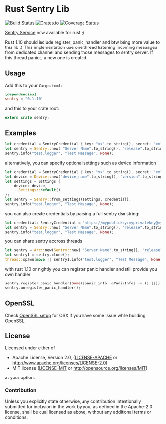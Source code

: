 Rust Sentry Lib
==========

[![Build Status](https://travis-ci.org/aagahi/rust-sentry.svg?branch=master)](https://travis-ci.org/aagahi/rust-sentry)
[![Crates.io](https://img.shields.io/crates/v/sentry.svg?style=flat)](https://crates.io/crates/sentry)
[![Coverage Status](https://coveralls.io/repos/github/aagahi/rust-sentry/badge.svg?branch=master)](https://coveralls.io/github/aagahi/rust-sentry?branch=master)


[Sentry Service](https://www.getsentry.com/) now available for rust ;)

Rust 1.10 should include register_panic_handler and btw bring more value to this lib ;)
This implementation use one thread listening incoming messages from dedicated channel and sending those messages to sentry server.
If this thread panics, a new one is created.


## Usage

Add this to your `Cargo.toml`:

```toml
[dependencies]
sentry = "0.1.10"
```

and this to your crate root:

```rust
extern crate sentry;
```

## Examples

```rust
let credential = SentryCredential { key: "xx".to_string(), secret: "xx".to_string(), host: "app.getsentry.com".to_string(), project_id: "xx".to_string() };
let sentry = Sentry::new( "Server Name".to_string(), "release".to_string(), "test_env".to_string(), credential );
sentry.info("test.logger", "Test Message", None);
```

alternatively, you can specify optional settings such as device information

```rust
let credential = SentryCredential { key: "xx".to_string(), secret: "xx".to_string(), host: "app.getsentry.com".to_string(), project_id: "xx".to_string() };
let device = Device::new("device_name".to_string(), "version".to_string(), "build".to_string());
let settings = Settings {
    device: device,
    ..Settings::default()
};
let sentry = Sentry::from_settings(settings, credential);
sentry.info("test.logger", "Test Message", None);
```

you can also create credentials by parsing a full sentry dsn string:

```rust
let credential: SentryCredential = "https://mypublickey:myprivatekey@mysentryhost/myprojectid".parse().unwrap();
let sentry = Sentry::new( "Server Name".to_string(), "release".to_string(), "test_env".to_string(), credential );
sentry.info("test.logger", "Test Message", None);
```

you can share sentry accross threads

```rust
let sentry = Arc::new(Sentry::new( "Server Name".to_string(), "release".to_string(), "test_env".to_string(), credential ));
let sentry1 = sentry.clone();
thread::spawn(move || sentry1.info("test.logger", "Test Message", None));
```

with rust 1.10 or nightly you can register panic handler and still provide you own handler

```rust
sentry.register_panic_handler(Some(|panic_info: &PanicInfo| -> () {}));
sentry.unregister_panic_handler();
```

## OpenSSL

Check [OpenSSL setup](https://github.com/sfackler/rust-openssl/blob/b8fb29db5c246175a096260eacca38180cd77dd0/README.md)
for OSX if you have some issue while building OpenSSL.

## License

Licensed under either of

 * Apache License, Version 2.0, ([LICENSE-APACHE](LICENSE-APACHE) or http://www.apache.org/licenses/LICENSE-2.0)
 * MIT license ([LICENSE-MIT](LICENSE-MIT) or http://opensource.org/licenses/MIT)

at your option.

### Contribution

Unless you explicitly state otherwise, any contribution intentionally
submitted for inclusion in the work by you, as defined in the Apache-2.0
license, shall be dual licensed as above, without any additional terms or
conditions.
